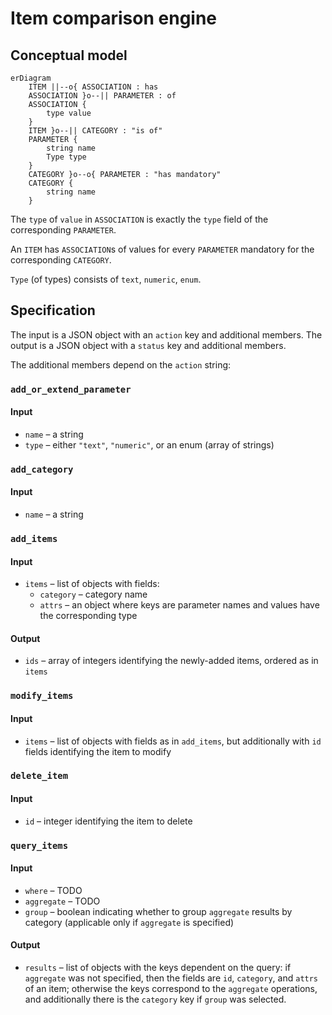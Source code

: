 # Item comparison engine

## Conceptual model

```mermaid
erDiagram
    ITEM ||--o{ ASSOCIATION : has
    ASSOCIATION }o--|| PARAMETER : of
    ASSOCIATION {
        type value
    }
    ITEM }o--|| CATEGORY : "is of"
    PARAMETER {
        string name
        Type type
    }
    CATEGORY }o--o{ PARAMETER : "has mandatory"
    CATEGORY {
        string name
    }
```

The `type` of `value` in `ASSOCIATION` is exactly
the `type` field of the corresponding `PARAMETER`.

An `ITEM` has `ASSOCIATION`s of values for every
`PARAMETER` mandatory for the corresponding `CATEGORY`.

`Type` (of types) consists of `text`, `numeric`, `enum`.

## Specification

The input is a JSON object with an `action` key and additional members.
The output is a JSON object with a `status` key and additional members.

The additional members depend on the `action` string:

### `add_or_extend_parameter`

#### Input

* `name` – a string
* `type` – either `"text"`, `"numeric"`, or an enum (array of strings)


### `add_category`

#### Input
* `name` – a string


### `add_items`

#### Input

* `items` – list of objects with fields:
    * `category` – category name
    * `attrs` – an object where keys are parameter names and values have the corresponding type

#### Output

* `ids` – array of integers identifying the newly-added items, ordered as in `items`


### `modify_items`

#### Input

* `items` – list of objects with fields as in `add_items`, but additionally with `id` fields identifying the item to modify


### `delete_item`

#### Input

* `id` – integer identifying the item to delete


### `query_items`

#### Input

* `where` – TODO
* `aggregate` – TODO
* `group` – boolean indicating whether to group `aggregate` results by category (applicable only if `aggregate` is specified)

#### Output

* `results` – list of objects with the keys dependent on the query:
  if `aggregate` was not specified, then the fields are `id`, `category`, and `attrs` of an item;
  otherwise the keys correspond to the `aggregate` operations, and additionally there is the `category` key if `group` was selected.

